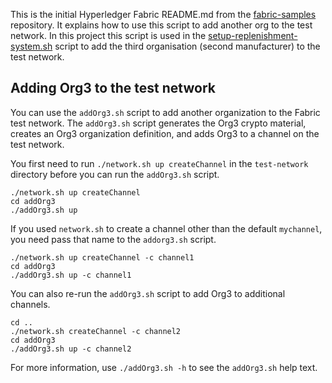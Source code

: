 This is the initial Hyperledger Fabric README.md from the [fabric-samples](https://github.com/hyperledger/fabric-samples/tree/release-2.2) repository. It explains how to use this script to add another org to the test network. In this project this script is used in the [setup-replenishment-system.sh](https://github.com/ajdev-1/smart-home-replenishment-system/blob/main/setup-replenishment-system.sh#L34-L37) script to add the third organisation (second manufacturer) to the test network.

## Adding Org3 to the test network

You can use the `addOrg3.sh` script to add another organization to the Fabric test network. The `addOrg3.sh` script generates the Org3 crypto material, creates an Org3 organization definition, and adds Org3 to a channel on the test network.

You first need to run `./network.sh up createChannel` in the `test-network` directory before you can run the `addOrg3.sh` script.

```
./network.sh up createChannel
cd addOrg3
./addOrg3.sh up
```

If you used `network.sh` to create a channel other than the default `mychannel`, you need pass that name to the `addorg3.sh` script.
```
./network.sh up createChannel -c channel1
cd addOrg3
./addOrg3.sh up -c channel1
```

You can also re-run the `addOrg3.sh` script to add Org3 to additional channels.
```
cd ..
./network.sh createChannel -c channel2
cd addOrg3
./addOrg3.sh up -c channel2
```

For more information, use `./addOrg3.sh -h` to see the `addOrg3.sh` help text.
